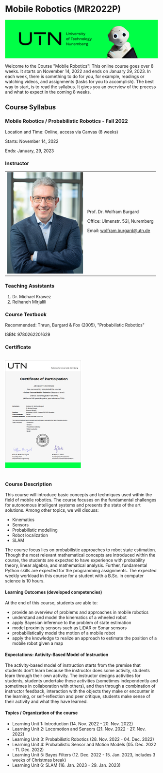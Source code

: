 # Mobile Robotics (MR2022P)

![](Images/UTN-banner-1.png)

Welcome to the Course "Mobile Robotics"!
This online course goes over 8 weeks. It starts on November 14, 2022 and ends on January 29, 2023.
In each week, there is something to do for you, for example, readings or watching videos, and assignments (tasks for you to accomplish). The best way to start, is to read the syllabus. It gives you an overview of the process and what to expect in the coming 8 weeks.

## Course Syllabus

### Mobile Robotics / Probabilistic Robotics - Fall 2022

Location and Time: Online, access via Canvas (8 weeks)

Starts: November 14, 2022

Ends: January, 29, 2023

### Instructor 

<table border="0">
 <tr>
    <td><img src="Images/wolfram-portrait.jpeg" alt="wolfram" width="250"/></td>
    <td>Prof. Dr. Wolfram Burgard

Office: Ulmenstr. 52i, Nuremberg

Email: wolfram.burgard@utn.de </td>
 </tr>
</table>




### Teaching Assistants

1. Dr. Michael Krawez
2. Reihaneh Mirjalili

### Course Textbook
Recommended: Thrun, Burgard & Fox (2005), "Probabilistic Robotics"

ISBN: 9780262201629

### Certificate
<br>
<img src="Images/Utn Certificate.png" alt="wolfram" width="250"/>
<br><br>

### Course Description
This course will introduce basic concepts and techniques used within the field of mobile robotics. The course focuses on the fundamental challenges for autonomous intelligent systems and presents the state of the art solutions. Among other topics, we will discuss:

* Kinematics
* Sensors
* Probabilistic modelling
* Robot localization
* SLAM

The course focus lies on probabilistic approaches to robot state estimation. Though the most relevant mathematical concepts are introduced within the course, the students are expected to have experience with probability theory, linear algebra, and mathematical analysis. Further, fundamental Python skills are expected for the programming assignments. The expected weekly workload in this course for a student with a B.Sc. in computer science is 10 hours.

#### Learning Outcomes (developed competencies)
At the end of this course, students are able to:

* provide an overview of problems and approaches in mobile robotics
* understand and model the kinematics of a wheeled robot
* apply Bayesian inference to the problem of state estimation
* model proximity sensors such as LiDAR or Sonar sensors
* probabilistically model the motion of a mobile robot
* apply the knowledge to realize an approach to estimate the position of a mobile robot given a map 

#### Expectations: Activity-Based Model of Instruction
The activity-based model of instruction starts from the premise that students don’t learn because the instructor does some activity, students learn through their own activity. The instructor designs activities for students, students undertake these activities (sometimes independently and sometimes in collaboration with others), and then through a combination of instructor feedback, interaction with the objects they make or encounter in the learning, or self-reflection and peer critique, students make sense of their activity and what they have learned.

#### Topics / Organization of the course
* Learning Unit 1: Introduction (14. Nov. 2022 - 20. Nov. 2022)
* Learning Unit 2: Locomotion and Sensors (21. Nov. 2022 - 27. Nov. 2022)
* Learning Unit 3: Probabilistic Robotics (28. Nov. 2022 - 04. Dec. 2022)
* Learning Unit 4: Probabilistic Sensor and Motion Models (05. Dec. 2022 - 11. Dec. 2022)
* Learning Unit 5: Bayes Filters (12. Dec. 2022 - 15. Jan. 2023, includes 3 weeks of Christmas break)
* Learning Unit 6: SLAM (16. Jan. 2023 - 29. Jan. 2023)

